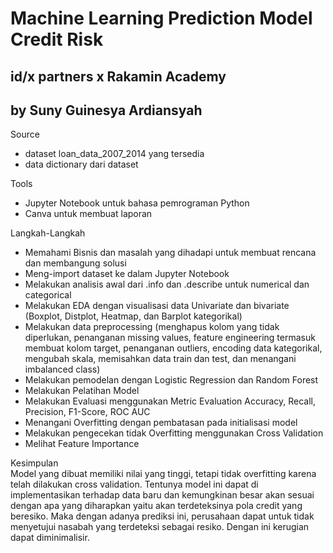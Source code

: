 # Machine Learning Prediction Model Credit Risk  
## id/x partners x Rakamin Academy  
## by Suny Guinesya Ardiansyah  

Source  
* dataset loan_data_2007_2014 yang tersedia  
* data dictionary dari dataset

Tools  
* Jupyter Notebook untuk bahasa pemrograman Python
* Canva untuk membuat laporan

Langkah-Langkah  
* Memahami Bisnis dan masalah yang dihadapi untuk membuat rencana dan membangung solusi  
* Meng-import dataset ke dalam Jupyter Notebook  
* Melakukan analisis awal dari .info dan .describe untuk numerical dan categorical
* Melakukan EDA dengan visualisasi data Univariate dan bivariate (Boxplot, Distplot, Heatmap, dan Barplot kategorikal)
* Melakukan data preprocessing (menghapus kolom yang tidak diperlukan, penanganan missing values, feature engineering termasuk membuat kolom target, penanganan outliers, encoding data kategorikal, mengubah skala, memisahkan data train dan test, dan menangani imbalanced class)  
* Melakukan pemodelan dengan Logistic Regression dan Random Forest  
* Melakukan Pelatihan Model  
* Melakukan Evaluasi menggunakan Metric Evaluation Accuracy, Recall, Precision, F1-Score, ROC AUC  
* Menangani Overfitting dengan pembatasan pada initialisasi model  
* Melakukan pengecekan tidak Overfitting menggunakan Cross Validation  
* Melihat Feature Importance

Kesimpulan  
Model yang dibuat memiliki nilai yang tinggi, tetapi tidak overfitting karena telah dilakukan cross validation. Tentunya model ini dapat di implementasikan terhadap data baru dan kemungkinan besar akan sesuai dengan apa yang diharapkan yaitu akan terdeteksinya pola credit yang beresiko. Maka dengan adanya prediksi ini, perusahaan dapat untuk tidak menyetujui nasabah yang terdeteksi sebagai resiko. Dengan ini kerugian dapat diminimalisir.
